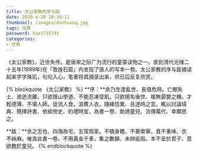 ```yaml
---
title: 太公家教的序与跋
date: 2020-4-20 18:39:11
thumbnail: /images/dunhuang.jpg
tags: 坟典
password: hao3735791
categories:
- 坟典
---
```


《太公家教》，近世失传，是唐宋之际广为流行的童蒙读物之一。直到清代光绪二十五年(1899年)在「敦煌石窟」内发现了唐人的写本一卷。太公家教的序与跋摘读起来字字珠玑，句句入心，笔者将其摘录出来，供日后反复欣赏。
<!-- more -->
{% blockquote 《太公家教》 %}
**序：**余乃生逢亂世、長值危時。亡鄉失土、波迸流離，只欲隱山學道、不能忍凍受飢。只欲揚名後世、複無晏嬰之機。才輕德薄、不堪人師。徒消人食，浪費人衣。隨緣信業、且逐時之宜。輒以討論墳典、簡擇詩書、依經傍史、約禮時宜，為書一卷、助誘童兒、流傳萬代、幸願思之。

**跋：**余之志也、四海為宅、五常爲家。不驕身體、不慕榮華。食不重味、衣不絲麻。唯貪此書一卷、不用黃金千車，集之數韻，未辨疵瑕。本不呈於君子、意欲教於童兒。
{% endblockquote %}